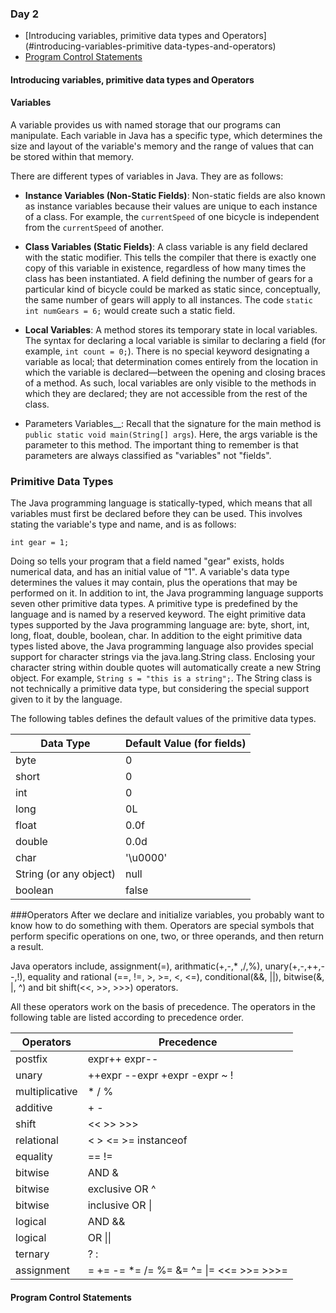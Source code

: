 ### Day 2
* [Introducing variables, primitive data types and Operators](#introducing-variables-primitive data-types-and-operators)
* [Program Control Statements](#program-control-statements)

#### Introducing variables, primitive data types and Operators

#### Variables

A variable provides us with named storage that our programs can manipulate.
Each variable in Java has a specific type, which determines the size and layout of the variable's memory
and the range of values that can be stored within that memory.

There are different types of variables in Java. They are as follows:
* __Instance Variables (Non-Static Fields)__:
Non-static fields are also known as instance variables because their values are unique to each instance of a class.
For example, the `currentSpeed` of one bicycle is independent from the `currentSpeed` of another.

* __Class Variables (Static Fields)__:
A class variable is any field declared with the static modifier. This tells the compiler that there is exactly one copy of this variable in existence, regardless of how many times the class has been instantiated.
A field defining the number of gears for a particular kind of bicycle could be marked as static since, conceptually, the same number of gears will apply to all instances.
The code `static int numGears = 6;` would create such a static field.

* __Local Variables__:
A method stores its temporary state in local variables. The syntax for declaring a local variable is similar to declaring a field (for example, `int count = 0;`).
There is no special keyword designating a variable as local; that determination comes entirely from the location in which the variable is declared—between the opening and closing braces of a method.
As such, local variables are only visible to the methods in which they are declared; they are not accessible from the rest of the class.

* Parameters Variables__:
Recall that the signature for the main method is `public static void main(String[] args`).
Here, the args variable is the parameter to this method. The important thing to remember is that parameters are always classified as "variables" not "fields".

### Primitive Data Types

The Java programming language is statically-typed, which means that all variables must first be declared before they can be used.
This involves stating the variable's type and name, and is as follows:

`int gear = 1;`

Doing so tells your program that a field named "gear" exists, holds numerical data, and has an initial value of "1".
A variable's data type determines the values it may contain, plus the operations that may be performed on it.
In addition to int, the Java programming language supports seven other primitive data types.
A primitive type is predefined by the language and is named by a reserved keyword.
The eight primitive data types supported by the Java programming language are: byte, short, int, long, float, double, boolean, char.
In addition to the eight primitive data types listed above, the Java programming language also provides special support for character
strings via the java.lang.String class. Enclosing your character string within double quotes will automatically create a new String
object. For example, `String s = "this is a string";`. The String class is not technically a primitive data type, but considering the
special support given to it by the language.

The following tables defines the default values of the primitive data types.

Data Type | Default Value (for fields)
---- | ----
byte	|	0
short	|	0
int		|   0
long	|	0L
float	|	0.0f
double	|	0.0d
char	|	'\u0000'
String (or any object) | 	null
boolean	|	false


###Operators
After we declare and initialize variables, you probably want to know how to do something with them.
Operators are special symbols that perform specific operations on one, two, or three operands, and then return a result.

Java operators include, assignment(=), arithmatic(+,-,\* ,/,%), unary(+,-,++,--,!), equality and rational (==, !=, >, >=, <, <=),
conditional(&&, ||), bitwise(&, |, ^) and bit shift(<<, >>, >>>) operators.

All these operators work on the basis of precedence. The operators in the following table are listed according to precedence order.

Operators	| Precedence
---- | ----
postfix	|	expr++ expr--
unary	|	++expr --expr +expr -expr ~ !
multiplicative |	* / %
additive	| + -
shift	|	<< >> >>>
relational	| < > <= >= instanceof
equality |	== !=
bitwise | AND	&
bitwise | exclusive OR	^
bitwise | inclusive OR \|
logical | AND	&&
logical | OR	\|\|
ternary	|	? :
assignment	| = += -= *= /= %= &= ^= \|= <<= >>= >>>=

#### Program Control Statements
